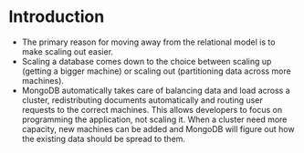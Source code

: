 # Introduction

- The primary reason for moving away from the relational model is to make scaling out easier.
- Scaling a database comes down to the choice between scaling up (getting a bigger machine) or scaling out (partitioning data across more machines).
- MongoDB automatically takes care of balancing data and load across a cluster, redistributing documents automatically and routing user requests to the correct machines. This allows developers to focus on programming the application, not scaling it. When a cluster need more capacity, new machines can be added and MongoDB will figure out how the existing data should be spread to them.
